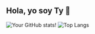 ## Hola, yo soy Ty 👋

![Your GitHub stats](https://github-readme-stats.vercel.app/api?username=tyy-8&show_icons=true&theme=dark)!
![Top Langs](https://github-readme-stats.vercel.app/api/top-langs/?username=tyy-8&layout=compact&langs_count=6&theme=dark)

